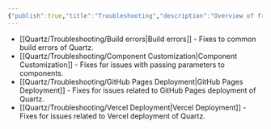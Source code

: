 ```yaml
---
{"publish":true,"title":"Troubleshooting","description":"Overview of frequent issues and troubleshooting steps.","cssclasses":"mado-heading index-page hide-date"}
---
```



- [[Quartz/Troubleshooting/Build errors\|Build errors]] - Fixes to common build errors of Quartz.
- [[Quartz/Troubleshooting/Component Customization\|Component Customization]] - Fixes for issues with passing parameters to components.
- [[Quartz/Troubleshooting/GitHub Pages Deployment\|GitHub Pages Deployment]] - Fixes for issues related to GitHub Pages deployment of Quartz.
- [[Quartz/Troubleshooting/Vercel Deployment\|Vercel Deployment]] - Fixes for issues related to Vercel deployment of Quartz.

